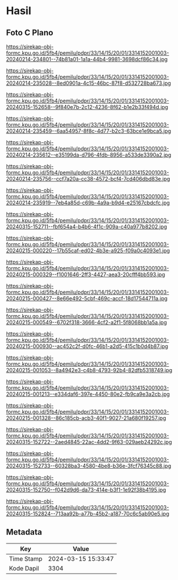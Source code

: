 # Hasil

## Foto C Plano

https://sirekap-obj-formc.kpu.go.id/5fb4/pemilu/pdpr/33/14/15/20/01/3314152001003-20240214-234801--74b81a01-1a1a-44b4-9981-3698dcf86c34.jpg

https://sirekap-obj-formc.kpu.go.id/5fb4/pemilu/pdpr/33/14/15/20/01/3314152001003-20240214-235028--8ed0901a-4c15-46bc-87f8-d532728ba673.jpg

https://sirekap-obj-formc.kpu.go.id/5fb4/pemilu/pdpr/33/14/15/20/01/3314152001003-20240315-152658--9f840e7b-2c12-4236-8f62-b1e2b33f494d.jpg

https://sirekap-obj-formc.kpu.go.id/5fb4/pemilu/pdpr/33/14/15/20/01/3314152001003-20240214-235459--6aa54957-8f8c-4d77-b2c3-63bce1e9bca5.jpg

https://sirekap-obj-formc.kpu.go.id/5fb4/pemilu/pdpr/33/14/15/20/01/3314152001003-20240214-235612--e35199da-d796-4fdb-8956-a533de3390a2.jpg

https://sirekap-obj-formc.kpu.go.id/5fb4/pemilu/pdpr/33/14/15/20/01/3314152001003-20240214-235756--ccf7a20a-cc38-4572-bcf4-7cd406dbd83e.jpg

https://sirekap-obj-formc.kpu.go.id/5fb4/pemilu/pdpr/33/14/15/20/01/3314152001003-20240214-235919--7eb4a85d-c69b-4a9a-b9d4-e25167cbdcfc.jpg

https://sirekap-obj-formc.kpu.go.id/5fb4/pemilu/pdpr/33/14/15/20/01/3314152001003-20240315-152711--fbf654a4-b4b6-4f1c-909a-c40a977b8202.jpg

https://sirekap-obj-formc.kpu.go.id/5fb4/pemilu/pdpr/33/14/15/20/01/3314152001003-20240215-000220--17b55caf-ed02-4b3e-a925-f09a0c4093e1.jpg

https://sirekap-obj-formc.kpu.go.id/5fb4/pemilu/pdpr/33/14/15/20/01/3314152001003-20240215-000329--f1001646-2ff3-4427-aea3-20cfff4bb593.jpg

https://sirekap-obj-formc.kpu.go.id/5fb4/pemilu/pdpr/33/14/15/20/01/3314152001003-20240215-000427--8e66e492-5cbf-469c-accf-18d17544711a.jpg

https://sirekap-obj-formc.kpu.go.id/5fb4/pemilu/pdpr/33/14/15/20/01/3314152001003-20240215-000549--6702f318-3666-4cf2-a2f1-5f8068bb1a5a.jpg

https://sirekap-obj-formc.kpu.go.id/5fb4/pemilu/pdpr/33/14/15/20/01/3314152001003-20240215-000930--ac452c2f-d0fc-46b1-a2d5-415c1b0d4b87.jpg

https://sirekap-obj-formc.kpu.go.id/5fb4/pemilu/pdpr/33/14/15/20/01/3314152001003-20240215-001053--8a4942e3-c4b8-4793-92b4-82dfb5318749.jpg

https://sirekap-obj-formc.kpu.go.id/5fb4/pemilu/pdpr/33/14/15/20/01/3314152001003-20240215-001213--e334daf6-397e-4450-80e2-fb9ca9e3a2cb.jpg

https://sirekap-obj-formc.kpu.go.id/5fb4/pemilu/pdpr/33/14/15/20/01/3314152001003-20240215-001328--86c185cb-acb3-40f1-9027-21a680f19257.jpg

https://sirekap-obj-formc.kpu.go.id/5fb4/pemilu/pdpr/33/14/15/20/01/3314152001003-20240315-152722--2aed4845-22ac-4dd2-9f63-029aeb24292c.jpg

https://sirekap-obj-formc.kpu.go.id/5fb4/pemilu/pdpr/33/14/15/20/01/3314152001003-20240315-152733--60328ba3-4580-4be8-b36e-3fcf76345c88.jpg

https://sirekap-obj-formc.kpu.go.id/5fb4/pemilu/pdpr/33/14/15/20/01/3314152001003-20240315-152750--f042d9d6-da73-414e-b3f1-1e92f38b4195.jpg

https://sirekap-obj-formc.kpu.go.id/5fb4/pemilu/pdpr/33/14/15/20/01/3314152001003-20240315-152824--713aa92b-a77b-45b2-a187-70c6c5ab90e5.jpg


## Metadata

| Key        | Value               |
| ---------- | ------------------- |
| Time Stamp | 2024-03-15 15:33:47 |
| Kode Dapil | 3304                |



